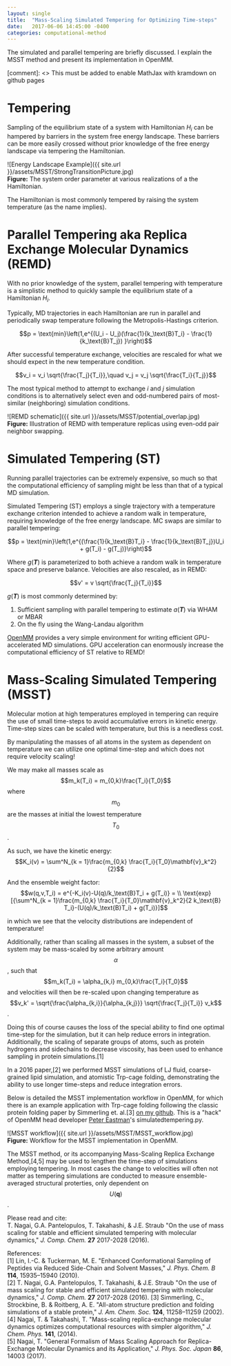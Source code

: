 ```yaml
---
layout: single
title:  "Mass-Scaling Simulated Tempering for Optimizing Time-steps"
date:   2017-06-06 14:45:00 -0400
categories: computational-method
---
```


The simulated and parallel tempering are briefly discussed. I explain the MSST method and present its implementation in OpenMM.

[comment]: <> This must be added to enable MathJax with kramdown on github pages
<script type="text/javascript" async
  src="https://cdn.mathjax.org/mathjax/latest/MathJax.js?config=TeX-MML-AM_CHTML">
</script>

# Tempering

Sampling of the equilibrium state of a system with Hamiltonian *H<sub>i</sub>* can be hampered by barriers in the system free energy landscape. These barriers can be more easily crossed without prior knowledge of the free energy landscape via tempering the Hamiltonian.

![Energy Landscape Example]({{ site.url }}/assets/MSST/StrongTransitionPicture.jpg)  
**Figure:** The system order parameter at various realizations of a the Hamiltonian.

The Hamiltonian is most commonly tempered by raising the system temperature (as the name implies).

# Parallel Tempering aka Replica Exchange Molecular Dynamics (REMD)

With no prior knowledge of the system, parallel tempering with temperature is a simplistic method to quickly sample the equilibrium state of a Hamiltonian *H<sub>i</sub>*.

Typically, MD trajectories in each Hamiltonian are run in parallel and periodically swap temperature following the Metropolis-Hastings criterion.

$$p = \text{min}\left(1,e^{(U_i - U_j)(\frac{1}{k_\text{B}T_i}  - \frac{1}{k_\text{B}T_j}) }\right)$$

After successful temperature exchange, velocities are rescaled for what we should expect in the new temperature condition.

$$v_i = v_i \sqrt{\frac{T_j}{T_i}},\quad  v_j = v_j \sqrt{\frac{T_i}{T_j}}$$

The most typical method to attempt to exchange *i* and *j* simulation conditions is to alternatively select even and odd-numbered pairs of most-similar (neighboring) simulation conditions.

![REMD schematic]({{ site.url }}/assets/MSST/potential_overlap.jpg)  
**Figure:** Illustration of REMD with temperature replicas using even-odd pair neighbor swapping.

# Simulated Tempering (ST)

Running parallel trajectories can be extremely expensive, so much so that the computational efficiency of sampling might be less than that of a typical MD simulation.

Simulated Tempering (ST) employs a single trajectory with a temperature exchange criterion intended to achieve a random walk in temperature, requiring knowledge of the free energy landscape. MC swaps are similar to parallel tempering:

$$p = \text{min}\left(1,e^{(\frac{1}{k_\text{B}T_i}  - \frac{1}{k_\text{B}T_j})U_i + g(T_i) - g(T_j)}\right)$$

Where *g*(***T***) is parameterized to both achieve a random walk in temperature space and preserve balance. Velocities are also rescaled, as in REMD:

$$v' = v \sqrt{\frac{T_j}{T_i}}$$

*g*(***T***) is most commonly determined by:
1. Sufficient sampling with parallel tempering to estimate *a*(***T***) via WHAM or MBAR
2. On the fly using the Wang-Landau algorithm

[OpenMM](http://openmm.org/) provides a very simple environment for writing efficient GPU-accelerated MD simulations.
GPU acceleration can enormously increase the computational efficiency of ST relative to REMD!

# Mass-Scaling Simulated Tempering (MSST)

Molecular motion at high temperatures employed in tempering can require the use of small time-steps to avoid accumulative errors in kinetic energy. Time-step sizes can be scaled with temperature, but this is a needless cost.

By manipulating the masses of all atoms in the system as dependent on temperature we can utilize one optimal time-step and which does not require velocity scaling!

We may make all masses scale as $$m_k(T_i) = m_{0,k}\frac{T_i}{T_0}$$ where $$m_0$$ are the masses at initial the lowest temperature $$T_0$$.

As such, we have the kinetic energy: $$K_i(v) = \sum^N_{k = 1}\frac{m_{0,k} \frac{T_i}{T_0}\mathbf{v}_k^2}{2}$$

And the ensemble weight factor: $$w(q,v,T_i) = e^{-K_i(v)-U(q)/k_\text{B}T_i + g(T_i)} = \\ \text{exp} [{\sum^N_{k = 1}\frac{m_{0,k} \frac{T_i}{T_0}\mathbf{v}_k^2}{2 k_\text{B} T_i}-(U(q)/k_\text{B}T_i) + g(T_i)}]$$

in which we see that the velocity distributions are independent of temperature!


Additionally, rather than scaling all masses in the system, a subset of the system may be mass-scaled by some arbitrary amount $$\alpha$$, such that $$m_k(T_i) = \alpha_{k,i} m_{0,k}\frac{T_i}{T_0}$$ and velocities will then be re-scaled upon changing temperature as $$v_k' = \sqrt{\frac{\alpha_{k,i}}{\alpha_{k,j}}} \sqrt{\frac{T_j}{T_i}} v_k$$.

Doing this of course causes the loss of the special ability to find one optimal time-step for the simulation, but it can help reduce errors in integration. Additionally, the scaling of separate groups of atoms, such as protein hydrogens and sidechains to decrease viscosity, has been used to enhance sampling in protein simulations.[1]


In a 2016 paper,[2] we performed MSST simulations of LJ fluid, coarse-grained lipid simulation, and atomistic Trp-cage folding, demonstrating the ability to use longer time-steps and reduce integration errors.

Below is detailed the MSST implementation workflow in OpenMM, for which there is an example application with Trp-cage folding following the classic protein folding paper by Simmerling et. al.[3] [on my github](https://github.com/gpantel/MD_methods-and-analysis/tree/master/MSST). This is a "hack" of OpenMM head developer [Peter Eastman](https://github.com/peastman)'s simulatedtempering.py.

![MSST workflow]({{ site.url }}/assets/MSST/MSST_workflow.jpg)  
**Figure:** Workflow for the MSST implementation in OpenMM.

The  MSST method, or its accompanying Mass-Scaling Replica Exchange Method,[4,5] may be used to lengthen the time-step of simulations employing tempering. In most cases the change to velocities will often not matter as tempering simulations are conducted to measure ensemble-averaged structural proterties, only dependent on $$U(\mathbf{q})$$.

Please read and cite:  
T. Nagai, G.A. Pantelopulos, T. Takahashi, & J.E. Straub "On the use of mass scaling for stable and efficient simulated tempering with molecular dynamics," *J. Comp. Chem.* **27** 2017-2028 (2016).

References:  
[1] Lin, I.-C. & Tuckerman, M. E. "Enhanced Conformational Sampling of Peptides via Reduced Side-Chain and Solvent Masses," *J. Phys. Chem. B* **114**, 15935–15940 (2010).  
[2] T. Nagai, G.A. Pantelopulos, T. Takahashi, & J.E. Straub "On the use of mass scaling for stable and efficient simulated tempering with molecular dynamics," *J. Comp. Chem.* **27** 2017-2028 (2016).
[3] Simmerling, C., Strockbine, B. & Roitberg, A. E. "All-atom structure prediction and folding simulations of a stable protein," *J. Am. Chem. Soc.* **124**, 11258–11259 (2002).  
[4] Nagai, T. & Takahashi, T. "Mass-scaling replica-exchange molecular dynamics optimizes computational resources with simpler algorithm," *J. Chem. Phys.* **141**, (2014).  
[5] Nagai, T. "General Formalism of Mass Scaling Approach for Replica-Exchange Molecular Dynamics and its Application," *J. Phys. Soc. Japan* **86**, 14003 (2017).
